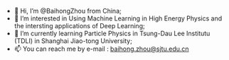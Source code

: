 - 👋 Hi, I’m @BaihongZhou from China;
- 👀 I’m interested in Using Machine Learning in High Energy Physics and the intersting applications of Deep Learning; 
- 🌱 I’m currently learning Particle Physics in Tsung-Dau Lee Institutu (TDLI) in Shanghai Jiao-tong University;
- 📫 You can reach me by e-mail : baihong.zhou@sjtu.edu.cn 

<!---
BaihongZhou/BaihongZhou is a ✨ special ✨ repository because its `README.md` (this file) appears on your GitHub profile.
You can click the Preview link to take a look at your changes.
--->
